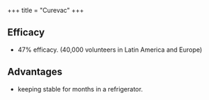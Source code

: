 +++
title = "Curevac"
+++

## Efficacy
- 47% efficacy. (40,000 volunteers in Latin America and Europe)

## Advantages
- keeping stable for months in a refrigerator. 